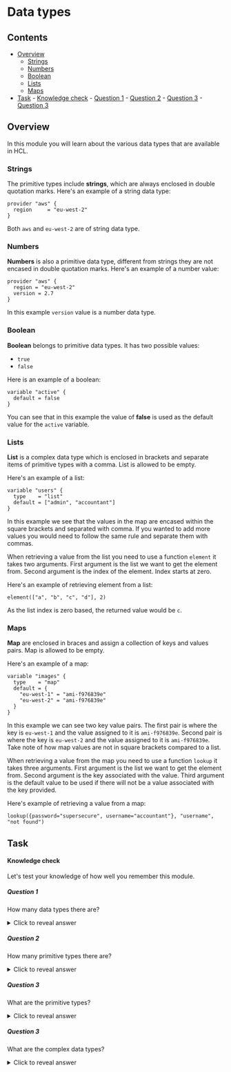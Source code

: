 # Data types

<!--TOC_START-->
## Contents
- [Overview](#overview)
	- [Strings](#strings)
	- [Numbers](#numbers)
	- [Boolean](#boolean)
	- [Lists](#lists)
	- [Maps](#maps)
- [Task](#task)
		- [Knowledge check](#knowledge-check)
			- [Question 1](#question-1)
			- [Question 2](#question-2)
			- [Question 3](#question-3)
			- [Question 3](#question-3-1)

<!--TOC_END-->
## Overview

In this module you will learn about the various data types that are available in HCL. 

### Strings

The primitive types include **strings**, which are always enclosed in double quotation marks.
Here's an example of a string data type:
```hcl
provider "aws" {
  region     = "eu-west-2"
}
```
Both `aws` and `eu-west-2` are of string data type.

### Numbers

**Numbers** is also a primitive data type, different from strings they are not encased in double quotation marks.
Here's an example of a number value:
```hcl
provider "aws" {
  region = "eu-west-2"
  version = 2.7
}
```
In this example `version` value is a number data type.

### Boolean

**Boolean** belongs to primitive data types. 
It has two possible values:
- `true`
- `false`

Here is an example of a boolean:
```hcl
variable "active" {
  default = false
}
```
You can see that in this example the value of **false** is used as the default value for the `active` variable. 

### Lists

**List** is a complex data type which is enclosed in brackets and separate items of primitive types with a comma. 
List is allowed to be empty.

Here's an example of a list:
```hcl
variable "users" {
  type    = "list"
  default = ["admin", "accountant"]
}
```
In this example we see that the values in the map are encased within the square brackets and separated with comma. 
If you wanted to add more values you would need to follow the same rule and separate them with commas.

When retrieving a value from the list you need to use a function `element` it takes two arguments. 
First argument is the list we want to get the element from. 
Second argument is the index of the element. 
Index starts at zero.

Here's an example of retrieving element from a list:
```hcl
element(["a", "b", "c", "d"], 2)
```
As the list index is zero based, the returned value would be `c`. 

### Maps

**Map** are enclosed in braces and assign a collection of keys and values pairs.
Map is allowed to be empty.

Here's an example of a map:
```hcl
variable "images" {
  type    = "map"
  default = {
    "eu-west-1" = "ami-f976839e"
    "eu-west-2" = "ami-f976839e"
  }
}
```
In this example we can see two key value pairs. 
The first pair is where the key is `eu-west-1` and the value assigned to it is `ami-f976839e`. 
Second pair is where the key is `eu-west-2` and the value assigned to it is `ami-f976839e`. 
Take note of how map values are not in square brackets compared to a list.

When retrieving a value from the map you need to use a function `lookup` it takes three arguments. 
First argument is the list we want to get the element from. 
Second argument is the key associated with the value.
Third argument is the default value to be used if there will not be a value associated with the key provided.

Here's example of retrieving a value from a map:
```hcl
lookup({password="supersecure", username="accountant"}, "username", "not found")
```

## Task

#### Knowledge check

Let's test your knowledge of how well you remember this module.

##### Question 1

How many data types there are?

<details>

<summary>Click to reveal answer</summary>
5
</details>

##### Question 2

How many primitive types there are?

<details>
<summary>Click to reveal answer</summary>
3
</details>

##### Question 3

What are the primitive types?

<details>
<summary>Click to reveal answer</summary>
string, number, boolean
</details>

##### Question 3

What are the complex data types?

<details>
<summary>Click to reveal answer</summary>
list, map
</details>
